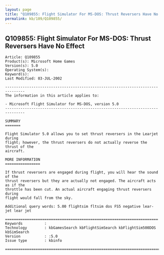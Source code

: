 ```yaml
---
layout: page
title: "Q109855: Flight Simulator For MS-DOS: Thrust Reversers Have No Effect"
permalink: kb/109/Q109855/
---
```


## Q109855: Flight Simulator For MS-DOS: Thrust Reversers Have No Effect

	Article: Q109855
	Product(s): Microsoft Home Games
	Version(s): 5.0
	Operating System(s): 
	Keyword(s): 
	Last Modified: 03-JUL-2002
	
	-------------------------------------------------------------------------------
	The information in this article applies to:
	
	- Microsoft Flight Simulator for MS-DOS, version 5.0 
	-------------------------------------------------------------------------------
	
	SUMMARY
	=======
	
	Flight Simulator 5.0 allows you to set thrust reversers in the Learjet during
	flight; however, the thrust reversers do not actually reverse the thrust of the
	aircraft.
	
	MORE INFORMATION
	================
	
	If thrust reversers are engaged during flight, you will hear the sound of the
	thrust reversers but they are actually not engaged. The aircraft acts as if the
	throttle has been cut. An actual aircraft engaging thrust reversers during
	flight would fall from the sky.
	
	Additional query words: 5.00 flightsim fltsim dos FS5 negative lear-jet lear jet
	
	======================================================================
	Keywords          :  
	Technology        : kbGamesSearch kbFlightSimSearch kbFlightSim500DOS kbSimSearch
	Version           : :5.0
	Issue type        : kbinfo
	
	=============================================================================
	
